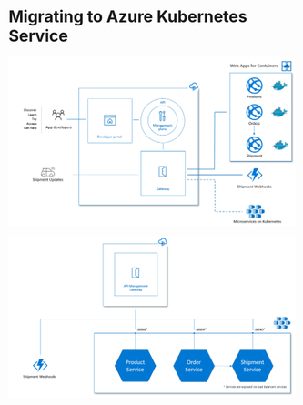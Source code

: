 # Migrating to Azure Kubernetes Service

![Codito migration to Azure Web App for Containers](./../media/codito-phase-II.png)

![Codito migration to Azure Web App for Containers](./../media/codito-phase-II-internals.png)